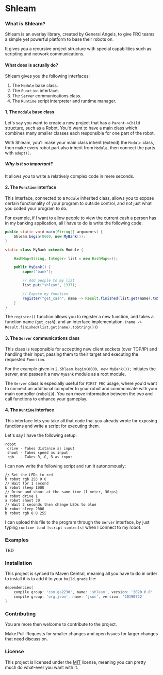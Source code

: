 # Shleam

### What is Shleam?
Shleam is an overlay library, created by General Angels, to give FRC teams a simple yet powerful platform to base their robots on.
 
 It gives you a recursive project structure with special capabilities such as scripting and network communications.

#### What does is actually do?
Shleam gives you the following interfaces:
1. The `Module` base class.
2. The `Function` interface.
3. The `Server` communications class.
4. The `Runtime` script interpreter and runtime manager.

#### 1. The `Module` base class
Let's say you want to create a new project that has a `Parent->Child` structure, such as a Robot.
You'd want to have a main class which combines many smaller classes each responsible for one part of the robot.

With Shleam, you'll make your main class inherit (extend) the `Module` class, then make every robot part also inherit from `Module`, then connect the parts with `adopt()`.

##### Why is it so important?
It allows you to write a relatively complex code in mere seconds.

#### 2. The `Function` interface
This interface, connected to a `Module` inherited class, allows you to expose certain functionality of your program to outside control, and not just what you coded your program to do.

For example, if I want to allow people to view the current cash a person has in my banking application, all I have to do is write the following code:

```java
public static void main(String[] arguments) {
    Shleam.begin(8000, new MyBank());
}

static class MyBank extends Module {

    HashMap<String, Integer> list = new HashMap<>();

    public MyBank() {
        super("bank");

        // Add people to my list
        list.put("shleam", 1337);

        // Expose my function
        register("get_cash", name -> Result.finished(list.get(name).toString()));
    }
}
```
The `register()` function allows you to register a new function, and takes a function name (`get_cash`), and an interface implementation. (`name -> Result.finished(list.get(name).toString())`)

#### 3. The `Server` communications class
This class is responsible for accepting new client sockets (over TCP/IP) and handling their input, passing them to their target and executing the requested `Function`.

For the example given in `2`, `Shleam.begin(8000, new MyBank());` initiates the server, and passes it a new `MyBank` module as a root module.

The `Server` class is especially useful for `FIRST FRC` usage, where you'd want to connect an additional computer to your robot and communicate with your main controller (`roboRIO`).
You can move information between the two and call functions to enhance your gameplay.

#### 4. The `Runtime` interface
This interface lets you take all that code that you already wrote for exposing functions and write a script for executing them.

Let's say I have the following setup:
```
robot
 drive - Takes distance as input
 shoot - Takes speed as input
 rgb   - Takes R, G, B as input
```
I can now write the following script and run it autonomously:
```shleam
// Set the LEDs to red
b robot rgb 255 0 0
// Wait for 1 second
b robot sleep 1000
// Drive and shoot at the same time (1 meter, 30rps)
a robot drive 1
a robot shoot 30
// Wait 2 seconds then change LEDs to blue
b robot sleep 2000
b robot rgb 0 0 255
```
I can upload this file to the program through the `Server` interface, by just typing `runtime load [script contents]` when I connect to my robot.

### Examples
TBD

### Installation
This project is synced to Maven Central, meaning all you have to do in order to install it is to add it to your `build.grade` file:

```groovy
dependencies{
    compile group: 'com.ga2230', name: 'shleam', version: '2020.0.0'
    compile group: 'org.json', name: 'json', version: '20190722'
}
```

### Contributing
You are more then welcome to contribute to the project.

Make Pull-Requests for smaller changes and open Issues for larger changes that need discussion.

### License
This project is licensed under the [MIT](https://choosealicense.com/licenses/mit/) license, meaning you can pretty much do what-ever you want with it.